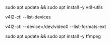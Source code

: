 sudo apt update && sudo apt install -y v4l-utils

v4l2-ctl --list-devices

v4l2-ctl --device=/dev/video0 --list-formats-ext

sudo apt update && sudo apt install -y ffmpeg

